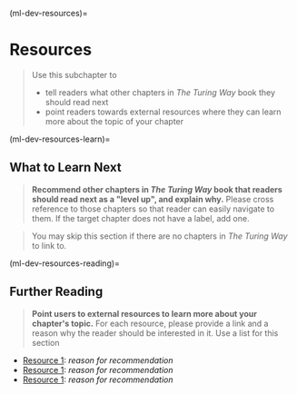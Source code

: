 (ml-dev-resources)=
# Resources

> Use this subchapter to
>  - tell readers what other chapters in _The Turing Way_ book they should read next
>  - point readers towards external resources where they can learn more about the topic of your chapter

(ml-dev-resources-learn)=
## What to Learn Next

> **Recommend other chapters in _The Turing Way_ book that readers should read next as a "level up", and explain why.**
> Please cross reference to those chapters so that reader can easily navigate to them.
> If the target chapter does not have a label, add one.

> You may skip this section if there are no chapters in _The Turing Way_ to link to.

(ml-dev-resources-reading)=
## Further Reading

> **Point users to external resources to learn more about your chapter's topic.** 
> For each resource, please provide a link and a reason why the reader should be interested in it.
> Use a list for this section

- [Resource 1](link_to_resource): _reason for recommendation_
- [Resource 1](link_to_resource): _reason for recommendation_
- [Resource 1](link_to_resource): _reason for recommendation_


<!-- IMPORTANT!

- Use this template to create your chapter's resources section. This is always the last part of your subchapter

BEFORE YOU GO

- Have a look at the Style Guide and the Maintaining Consistency chapters to ensure that you have followed the relevant recommendations on
  - Avoiding HTML
  - Consecutive headers
  - Labels and cross referencing
  - Latin abbreviations
  - References and citations
  - Title casing
  - Matching headers with reference in table of content

-->
